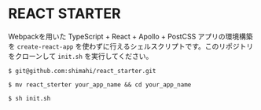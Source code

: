 # REACT STARTER

Webpackを用いた TypeScript + React + Apollo + PostCSS アプリの環境構築を `create-react-app` を使わずに行えるシェルスクリプトです。このリポジトリをクローンして `init.sh` を実行してください。

```
$ git@github.com:shimahi/react_starter.git
```

```
$ mv react_sterter your_app_name && cd your_app_name
```

```
$ sh init.sh
```

